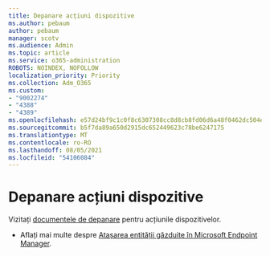 ```yaml
---
title: Depanare acțiuni dispozitive
ms.author: pebaum
author: pebaum
manager: scotv
ms.audience: Admin
ms.topic: article
ms.service: o365-administration
ROBOTS: NOINDEX, NOFOLLOW
localization_priority: Priority
ms.collection: Adm_O365
ms.custom:
- "9002274"
- "4388"
- "4389"
ms.openlocfilehash: e57d24bf9c1c0f8c6307308cc8d8cb8fd06d6a48f0462dc504e0f54eb2844718
ms.sourcegitcommit: b5f7da89a650d2915dc652449623c78be6247175
ms.translationtype: MT
ms.contentlocale: ro-RO
ms.lasthandoff: 08/05/2021
ms.locfileid: "54106084"
---
```

# <a name="troubleshoot-device-actions"></a>Depanare acțiuni dispozitive

Vizitați [documentele de depanare](https://docs.microsoft.com/configmgr/tenant-attach/technical-reference) pentru acțiunile dispozitivelor.

- Aflați mai multe despre [Atașarea entității găzduite în Microsoft Endpoint Manager](https://docs.microsoft.com/configmgr/tenant-attach/).
